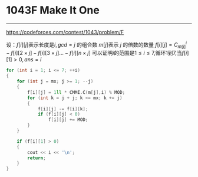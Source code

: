 # 1043F Make It One
***
https://codeforces.com/contest/1043/problem/F

设：$f[i][j]$表示长度是$i,gcd=j$ 的组合数
$m[j]$表示 $j$ 的倍数的数量
$f[i][j]=C_{m[j]}^i-f[i][2\times j]-f[i][3\times j]...-f[i][n\times j]$
可以证明$i$的范围是$1\leq i \leq7$,循环$1$到$7$,当$f[i][1] \gt 0,ans=i$

~~~c++
for (int i = 1; i <= 7; ++i)
{
    for (int j = mx; j >= 1; --j)
    {
        f[i][j] = 1ll * CMMI.C(m[j],i) % MOD;
        for (int k = j + j; k <= mx; k += j)
        {
            f[i][j] -= f[i][k];
            if (f[i][j] < 0)
                f[i][j] += MOD;
        }
    }

    if (f[i][1] > 0)
    {
        cout << i << '\n';
        return;
    }
}
~~~
